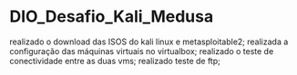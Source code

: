 # DIO_Desafio_Kali_Medusa
realizado o download das ISOS do kali linux e metasploitable2;
realizada a configuração das máquinas virtuais no virtualbox;
realizado o teste de conectividade entre as duas vms;
realizado teste de ftp;
